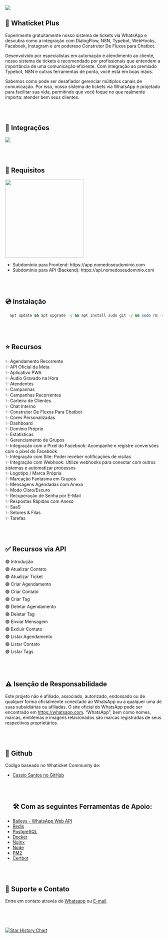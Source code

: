 <img src="https://i.imgur.com/YOM5F41.png" />

## 🚀 Whaticket Plus

Experimente gratuitamente nosso sistema de tickets via WhatsApp e descubra como a integração com DialogFlow, N8N, Typebot, WebHooks, Facebook, Instagram e um podereso Construtor De Fluxos para Chatbot. 

Desenvolvido por especialistas em automação e atendimento ao cliente, nosso sistema de tickets é recomendado por profissionais que entendem a importância de uma comunicação eficiente. Com integração ao premiado Typebot, N8N e outras ferramentas de ponta, você está em boas mãos.

Sabemos como pode ser desafiador gerenciar múltiplos canais de comunicação. Por isso, nosso sistema de tickets via WhatsApp é projetado para facilitar sua vida, permitindo que você foque no que realmente importa: atender bem seus clientes.

<br /><br />

## 📌 Integrações

<img src="https://i.postimg.cc/CxJmZYZk/Group-26.png" />

<br /><br />

## 🔧 Requisitos

<img src="https://i.postimg.cc/kGRpDYJC/Group-27.png" style="height: 250px;" />

<nav>
  <ul>
    <li>Subdomínio para Frontend: https://app.nomedoseudominio.com</li>
    <li>Subdomínio para API (Backend): https://api.nomedoseudominio.com</li>
  </ul>
</nav>

<br /><br />

## 💿 Instalação

```bash
  apt update && apt upgrade -y && apt install sudo git -y && sudo rm -rf Connect.AI && sudo git clone https://github.com/DEV7Kadu/Connect.AI.git && cd Connect.AI && sudo chmod +x ./whaticketplus && ./whaticketplus
```

<br /><br />

## ⭐ Recursos

 ✨ Agendamento Recorrente  
✨ API Oficial da Meta  
✨ Aplicativo PWA  
✨ Áudio Gravado na Hora  
✨ Atendentes  
✨ Campanhas  
✨ Campanhas Recorrentes  
✨ Carteira de Clientes  
✨ Chat Interno  
✨ Construtor De Fluxos Para Chatbot  
✨ Cores Personalizadas  
✨ Dashboard  
✨ Domínio Próprio  
✨ Estatísticas  
✨ Gerenciamento de Grupos  
✨ Integração com o Pixel do Facebook: Acompanhe e registre conversões com o pixel do Facebook  
✨ Integração com Site: Poder receber notificações de visitas  
✨ Integração com Webhook: Utilize webhooks para conectar com outros sistemas e automatizar processos  
✨ Logotipo / Marca Própria  
✨ Marcação Fantasma em Grupos  
✨ Mensagens Agendadas com Anexo  
✨ Modo Claro/Escuro  
✨ Recuperação de Senha por E-Mail  
✨ Respostas Rápidas com Anexo  
✨ SaaS  
✨ Setores & Filas  
✨ Tarefas  

<br /><br />

## ✅ Recursos via API

🟢 Introdução  
🟢 Atualizar Contato  
🟢 Atualizar Ticket  
🟢 Criar Agendamento  
🟢 Criar Contato  
🟢 Criar Tag  
🟢 Deletar Agendamento  
🟢 Deletar Tag  
🟢 Enviar Mensagem  
🟢 Excluir Contato  
🟢 Listar Agendamento  
🟢 Listar Contato  
🟢 Listar Tags  

<br /><br />

## ⚠️ Isenção de Responsabilidade

Este projeto não é afiliado, associado, autorizado, endossado ou de qualquer forma oficialmente conectado ao WhatsApp ou a qualquer uma de suas subsidiárias ou afiliadas. O site oficial do WhatsApp pode ser encontrado em https://whatsapp.com. “WhatsApp”, bem como nomes, marcas, emblemas e imagens relacionados são marcas registradas de seus respectivos proprietários.

<br /><br />

## 📍 Github

Codigo baseado no Whaticket Community de:
<nav>
  <ul>
    <li><a href="https://github.com/canove/whaticket-community" target="_blank">Cassio Santos no GitHub</a></li>

<br /><br />

## 🛠️ Com as seguintes Ferramentas de Apoio:
<nav>
    <li><a href="https://github.com/WhiskeySockets/Baileys" target="_blank">Baileys - WhatsApp Web API</a></li>
    <li><a href="https://github.com/redis/redis" target="_blank">Redis</a></li>
    <li><a href="https://github.com/postgres/postgres" target="_blank">PostgreSQL</a></li>
    <li><a href="https://github.com/docker" target="_blank">Docker</a></li>
    <li><a href="https://github.com/nginx/nginx" target="_blank">Nginx</a></li>
    <li><a href="https://github.com/nodejs/node" target="_blank">Node</a></li>
    <li><a href="https://github.com/Unitech/pm2" target="_blank">PM2</a></li>
    <li><a href="https://github.com/certbot/certbot" target="_blank">Certbot</a></li>
  </ul>
</nav>

<br /><br />

## 🙋 Suporte e Contato

Entre em contato através do <a href="https://wa.me/5551992919891" target="_blank">Whatsapp</a> ou <a href="mailto:whaticketplus@gmail.com" target="_blank">E-mail</a>.

<br /><br />

## 

[![Star History Chart](https://api.star-history.com/svg?repos=DEV7Kadu/WhaticketPlus&type=Date)](https://star-history.com/#DEV7Kadu/WhaticketPlus&Date) 

